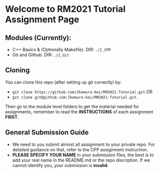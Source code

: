 # Welcome to RM2021 Tutorial Assignment Page

## Modules (Currently):
* C++ Basics & (Optionally Makefile). DIR: `./1_CPP`
* Git and Github. DIR: `./2_Git`

## Cloning
You can clone this repo (after setting up git correctly) by:
* `git clone https://github.com/Ikemura-kei/RM2021-Tutorial.git` OR
* `git clone git@github.com:Ikemura-kei/RM2021-Tutorial.git`.

Then go to the module level folders to get the material needed for assignments, remember to read the __INSTRUCTIONS__ of each assignment __FIRST__.

## General Submission Guide
* We need to you submit almost all assignment to your private repo. For detailed guidance on that, refer to the CPP assignment instruction.
* __PLEASE SPECIFY YOUR NAME__ in your submission files, the best is to add your real name in the README.md or the repo discription. If we cannot identify you, your submission is __invalid__.
